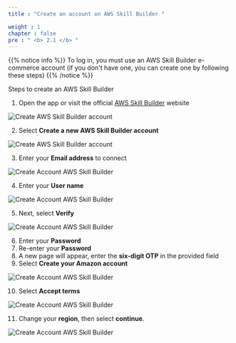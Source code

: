 ```yaml
---
title : "Create an account on AWS Skill Builder "

weight : 1
chapter : false
pre : " <b> 2.1 </b> "
---
```

{{% notice info %}}
To log in, you must use an AWS Skill Builder e-commerce account (if you don't have one, you can create one by following these steps)
{{% /notice %}}

Steps to create an AWS Skill Builder

1. Open the app or visit the official [AWS Skill Builder](https://explore.skillbuilder.aws/learn) website

![Create AWS Skill Builder account](/images/2.prerequisite/2.1-createanaccountonawsskillbuilder/01-createAWSskillbuilder.png?width=90pc)

2. Select **Create a new AWS Skill Builder account**

![Create AWS Skill Builder account](/images/2.prerequisite/2.1-createanaccountonawsskillbuilder/02-createAWSskillbuilder.png?width=90pc)

3. Enter your **Email address** to connect

![Create Account AWS Skill Builder](/images/2.prerequisite/2.1-createanaccountonawsskillbuilder/03-createAWSskillbuilder.png?width=90pc)

4. Enter your **User name**

![Create Account AWS Skill Builder](/images/2.prerequisite/2.1-createanaccountonawsskillbuilder/04-createAWSskillbuilder.png?width=90pc)

5. Next, select **Verify**

![Create Account AWS Skill Builder](/images/2.prerequisite/2.1-createanaccountonawsskillbuilder/05-createAWSskillbuilder.png?width=90pc)

6. Enter your **Password**  
7. Re-enter your **Password**  
8. A new page will appear, enter the **six-digit OTP** in the provided field  
9. Select **Create your Amazon account**

![Create Account AWS Skill Builder](/images/2.prerequisite/2.1-createanaccountonawsskillbuilder/06.1-createAWSskillbuilder.png?width=90pc)

10. Select **Accept terms**

![Create Account AWS Skill Builder](/images/2.prerequisite/2.1-createanaccountonawsskillbuilder/07-createAWSskillbuilder.png?width=90pc)

11. Change your **region**, then select **continue**.

![Create Account AWS Skill Builder](/images/2.prerequisite/2.1-createanaccountonawsskillbuilder/08-createAWSskillbuilder.png?width=90pc)

